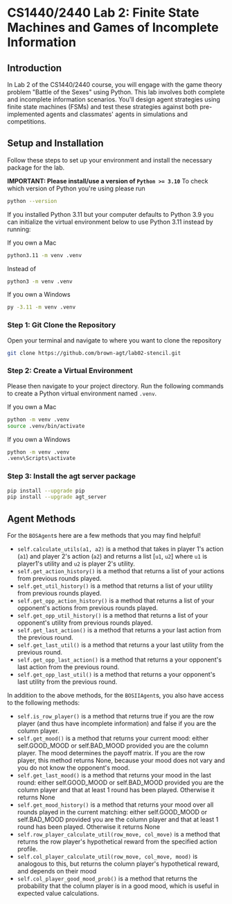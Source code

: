 # CS1440/2440 Lab 2: Finite State Machines and Games of Incomplete Information

## Introduction

In Lab 2 of the CS1440/2440 course, you will engage with the game theory problem "Battle of the Sexes" using Python. This lab involves both complete and incomplete information scenarios. You'll design agent strategies using finite state machines (FSMs) and test these strategies against both pre-implemented agents and classmates' agents in simulations and competitions.

## Setup and Installation
Follow these steps to set up your environment and install the necessary package for the lab.

**IMPORTANT: Please install/use a version of `Python >= 3.10`**
To check which version of Python you're using please run
```bash
python --version
```

If you installed Python 3.11 but your computer defaults to Python 3.9 you can initialize the virtual environment below to use 
Python 3.11 instead by running:

If you own a Mac 
```bash
python3.11 -m venv .venv
```
Instead of 
```bash
python3 -m venv .venv
```

If you own a Windows 
```bash
py -3.11 -m venv .venv
```

### Step 1: Git Clone the Repository

Open your terminal and navigate to where you want to clone the repository

```bash
git clone https://github.com/brown-agt/lab02-stencil.git
```

### Step 2: Create a Virtual Environment

Please then navigate to your project directory. Run the following commands to create a Python virtual environment named `.venv`.

If you own a Mac

```bash
python -m venv .venv
source .venv/bin/activate
```

If you own a Windows

```bash
python -m venv .venv
.venv\Scripts\activate
```

### Step 3: Install the agt server package

```bash
pip install --upgrade pip
pip install --upgrade agt_server
```

## Agent Methods

For the `BOSAgent`s here are a few methods that you may find helpful!

- `self.calculate_utils(a1, a2)` is a method that takes in player 1's action (`a1`) and player 2's action (`a2`) and returns a list [`u1`, `u2`] where `u1` is player1's utility and `u2` is player 2's utility.
- `self.get_action_history()` is a method that returns a list of your actions from previous rounds played.
- `self.get_util_history()` is a method that returns a list of your utility from previous rounds played.
- `self.get_opp_action_history()` is a method that returns a list of your opponent's actions from previous rounds played.
- `self.get_opp_util_history()` is a method that returns a list of your opponent's utility from previous rounds played.
- `self.get_last_action()` is a method that returns a your last action from the previous round.
- `self.get_last_util()` is a method that returns a your last utility from the previous round.
- `self.get_opp_last_action()` is a method that returns a your opponent's last action from the previous round.
- `self.get_opp_last_util()` is a method that returns a your opponent's last utility from the previous round.

In addition to the above methods, for the `BOSIIAgent`s, you also have access to the following methods:

- `self.is_row_player()` is a method that returns true if you are the row player (and thus have incomplete information) and false if you are the column player.
- `self.get_mood()` is a method that returns your current mood: either self.GOOD_MOOD or self.BAD_MOOD provided you are the column player.  The mood determines the payoff matrix. If you are the row player, this method returns None, because your mood does not vary and you do not know the opponent's mood.
- `self.get_last_mood()` is a method that returns your mood in the last round: either self.GOOD_MOOD or self.BAD_MOOD provided you are the column player and that at least 1 round has been played. Otherwise it returns None
- `self.get_mood_history()` is a method that returns your mood over all rounds played in the current matching: either self.GOOD_MOOD or self.BAD_MOOD provided you are the column player and that at least 1 round has been played. Otherwise it returns None
- `self.row_player_calculate_util(row_move, col_move)` is a method that returns the row player's hypothetical reward from the specified action profile.
- `self.col_player_calculate_util(row_move, col_move, mood)` is analogous to this, but returns the column player's hypothetical reward, and depends on their mood
- `self.col_player_good_mood_prob()` is a method that returns the probability that the column player is in a good mood, which is useful in expected value calculations.

